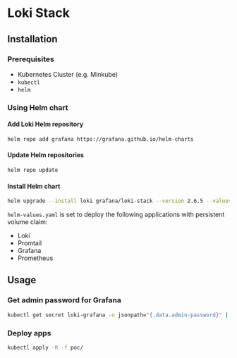 # Loki Stack

## Installation

### Prerequisites
- Kubernetes Cluster (e.g. Minkube)
- `kubectl`
- `helm`

### Using Helm chart

#### Add Loki Helm repository
```bash
helm repo add grafana https://grafana.github.io/helm-charts
```

#### Update Helm repositories
```bash
helm repo update
```

#### Install Helm chart
```bash
helm upgrade --install loki grafana/loki-stack --version 2.6.5 --values helm-values.yaml
```
`helm-values.yaml` is set to deploy the following applications with persistent volume claim:
- Loki
- Promtail
- Grafana
- Prometheus

## Usage

### Get admin password for Grafana
```bash
kubectl get secret loki-grafana -o jsonpath="{.data.admin-password}" | base64 --decode ; echo
```

### Deploy apps
```bash
kubectl apply -R -f poc/
```
